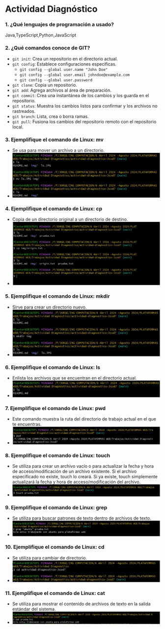 # Actividad Diagnóstico


### 1. ¿Qué lenguajes de programación a usado?

Java,TypeScript,Python,JavaScript

### 2. ¿Qué comandos conoce de GIT?

- `git init`: Crea un repositorio en el directorio actual.
- `git config`: Establece configuraciones específicas.
  - `git config --global user.name "John Doe"`
  - `git config --global user.email johndoe@example.com`
  - `git config --global user.password`
- `git clone`: Copia un repositorio.
- `git add`: Agrega archivos al área de preparación.
- `git commit`: Crea una instantánea de los cambios y los guarda en el repositorio.
- `git status`: Muestra los cambios listos para confirmar y los archivos no rastreados.
- `git branch`: Lista, crea o borra ramas.
- `git pull`: Fusiona los cambios del repositorio remoto con el repositorio local.

### 3. Ejemplifique el comando de Linux: mv

- Se usa para mover un archivo a un directorio.
- ![Comando mv](img/mv.JPG)

### 4. Ejemplifique el comando de Linux: cp

- Copia de un directorio original a un directorio de destino.
- ![Comando cp](img/cp.JPG)

### 5. Ejemplifique el comando de Linux: mkdir

- Sirve para crear un directorio nuevo.
- ![Comando mkdir](img/mkdir.JPG)
  
### 6. Ejemplifique el comando de Linux: ls

- Enlista los archivos que se encuentran en el directorio actual.
- ![Comando ls](img/ls.JPG)
  
### 7. Ejemplifique el comando de Linux: pwd

- Este comando muestra la ruta del directorio de trabajo actual en el que te encuentras.
- ![Comando pwd](img/pwd.JPG)
  
### 8. Ejemplifique el comando de Linux: touch

- Se utiliza para crear un archivo vacío o para actualizar la fecha y hora de acceso/modificación de un archivo existente. Si el archivo especificado no existe, touch lo creará. Si ya existe, touch simplemente actualizará la fecha y hora de acceso/modificación del archivo.
- ![Comando touch](img/touch.JPG)
  
### 9. Ejemplifique el comando de Linux: grep

- Se utiliza para buscar patrones de texto dentro de archivos de texto.
- ![Comando grep](img/grep.JPG)
  
### 10. Ejemplifique el comando de Linux: cd

- Se utiliza para cambiar de directorio.
- ![Comando cd](img/cd.JPG)

### 11. Ejemplifique el comando de Linux: cat

- Se utiliza para mostrar el contenido de archivos de texto en la salida estándar del sistema.
- ![Comando cat](img/cat.JPG)
